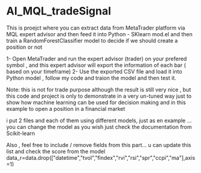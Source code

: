 # AI_MQL_tradeSignal
This is proejct where you can extract data from MetaTrader platform via MQL expert advisor and then feed it into Python - SKlearn mod.el and then train a RandomForestClassifier model to decide if we should create a position or not

1- Open MetaTrader and run the expert advisor (trader) on your prefered symbol , and this expert advisor will export the information of each bar ( based on your timeframe)
2- Use the exported CSV file and load it into Python model , follow my code and traion the model and then test it.

Note: this is not for trade purpose although the result is still very nice , but this code and project is only to demonstrate in a very un-tuned way just to show how machine learning can be used for decision making and in this example to open a position in a financial market

i put 2 files and each of them using different models, just as en example ... you can change the model as you wish just check the documentation from Scikit-learn

Also , feel free to include / remove fields from this part...  u can update this list and check the score from the model
data_r=data.drop(["datetime","tvol","findex","rvi","rsi","spr","ccpi","ma"],axis=1)

